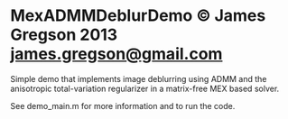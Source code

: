 MexADMMDeblurDemo
© James Gregson 2013
james.gregson@gmail.com
=================



Simple demo that implements image deblurring using ADMM and the anisotropic total-variation regularizer in a matrix-free MEX based solver.

See demo_main.m for more information and to run the code.
